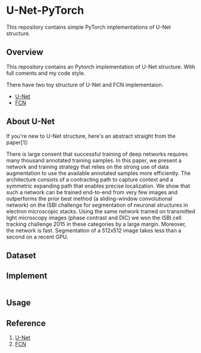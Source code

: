 # U-Net-PyTorch
This repository contains simple PyTorch implementations of U-Net structure.

## Overview
This repository contains an Pytorch implementation of U-Net structure.
With full coments and my code style.

There have two toy structure of U-Net and FCN implementaion.
- [U-Net](toy/unet_pytorch.ipynb)
- [FCN](toy/FCN_pytorch.ipynb)

## About U-Net
If you're new to U-Net structure, here's an abstract straight from the paper[1]:

There is large consent that successful training of deep networks requires many thousand annotated training samples. In this paper, we present a network and training strategy that relies on the strong use of data augmentation to use the available annotated samples more efficiently. The  architecture consists of a contracting path to capture context and a symmetric expanding path that enables precise localization. We show that such a network can be trained end-to-end from very
few images and outperforms the prior best method (a sliding-window convolutional network) on the ISBI challenge for segmentation of neuronal structures in electron microscopic stacks. Using the same network trained on transmitted light microscopy images (phase contrast and DIC) we won the ISBI cell tracking challenge 2015 in these categories by a large margin. Moreover, the network is fast. Segmentation of a 512x512 image takes less than a second on a recent GPU.

## Dataset 
<!-- - MNIST
`python3 main.py --dataset mnist --channels 1`
- FashionMNIST
`python3 main.py --dataset fashion --channels 1`
- Cifar10
`python3 main.py --dataset cifar10 --channels 3` -->

## Implement
``` python

```
## Usage
<!-- - MNSIT  
`python3 main.py --dataset mnist --channels 1 --version [version] --batch_size [] --adv_loss [] >logs/[log_path]`
- FashionMNIST  
`python3 main.py --dataset fashion --channels 1 --version [version] --batch_size [] --adv_loss [] >logs/[log_path]`
- Cifar10  
`python3 main.py --dataset cifar10 --channels 3 -version [version] --batch_size [] --adv_loss [] >logs/[log_path]` -->

<!-- ## FID
FID is a measure of similarity between two datasets of images. It was shown to correlate well with human judgement of visual quality and is most often used to evaluate the quality of samples of Generative Adversarial Networks. FID is calculated by computing the Fréchet distance between two Gaussians fitted to feature representations of the Inception network.

For the FID, I use the pytorch implement of this repository. [FID score for PyTorch](https://github.com/mseitzer/pytorch-fid)

For the 10k epochs training on different dataset, compare with about 10000 samples, I get the FID: 

| dataset | wgan-div |
| ---- | ---- |
| MNIST | 84.4945873660393(5900epoch) |
| FASHION-MNIST | null | 
| CIFAR10 | 54.480231280904434(1000epoch) |
 
> :warning: I dont konw if the FID is right or not, because I cant get the lowwer score like the paper or the other people get it.  -->

## Reference
1. [U-Net](https://arxiv.org/abs/1505.04597)
2. [FCN](https://arxiv.org/abs/1411.4038)
